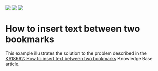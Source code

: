 <!-- default badges list -->
![](https://img.shields.io/endpoint?url=https://codecentral.devexpress.com/api/v1/VersionRange/128610768/23.2.2%2B)
[![](https://img.shields.io/badge/Open_in_DevExpress_Support_Center-FF7200?style=flat-square&logo=DevExpress&logoColor=white)](https://supportcenter.devexpress.com/ticket/details/E4405)
[![](https://img.shields.io/badge/📖_How_to_use_DevExpress_Examples-e9f6fc?style=flat-square)](https://docs.devexpress.com/GeneralInformation/403183)
<!-- default badges end -->
# How to insert text between two bookmarks


<p>This example illustrates the solution to the problem described in the <a href="https://www.devexpress.com/Support/Center/p/KA18662">KA18662: How to insert text between two bookmarks</a> Knowledge Base article.</p>

<br/>


